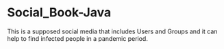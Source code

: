 # Social_Book-Java
This is a supposed social media that includes Users and Groups and it can help to find infected people in a pandemic period.
